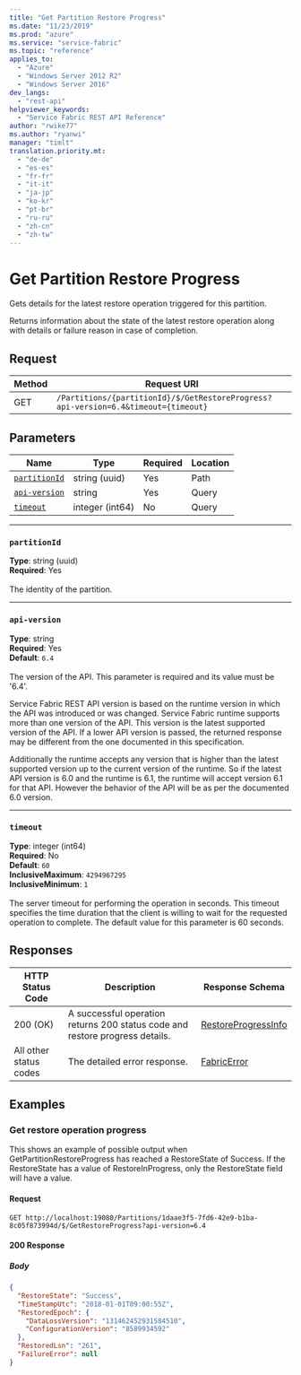 ```yaml
---
title: "Get Partition Restore Progress"
ms.date: "11/23/2019"
ms.prod: "azure"
ms.service: "service-fabric"
ms.topic: "reference"
applies_to: 
  - "Azure"
  - "Windows Server 2012 R2"
  - "Windows Server 2016"
dev_langs: 
  - "rest-api"
helpviewer_keywords: 
  - "Service Fabric REST API Reference"
author: "rwike77"
ms.author: "ryanwi"
manager: "timlt"
translation.priority.mt: 
  - "de-de"
  - "es-es"
  - "fr-fr"
  - "it-it"
  - "ja-jp"
  - "ko-kr"
  - "pt-br"
  - "ru-ru"
  - "zh-cn"
  - "zh-tw"
---
```

# Get Partition Restore Progress
Gets details for the latest restore operation triggered for this partition.

Returns information about the state of the latest restore operation along with details or failure reason in case of completion.


## Request
| Method | Request URI |
| ------ | ----------- |
| GET | `/Partitions/{partitionId}/$/GetRestoreProgress?api-version=6.4&timeout={timeout}` |


## Parameters
| Name | Type | Required | Location |
| --- | --- | --- | --- |
| [`partitionId`](#partitionid) | string (uuid) | Yes | Path |
| [`api-version`](#api-version) | string | Yes | Query |
| [`timeout`](#timeout) | integer (int64) | No | Query |

____
### `partitionId`
__Type__: string (uuid) <br/>
__Required__: Yes<br/>
<br/>
The identity of the partition.

____
### `api-version`
__Type__: string <br/>
__Required__: Yes<br/>
__Default__: `6.4` <br/>
<br/>
The version of the API. This parameter is required and its value must be '6.4'.

Service Fabric REST API version is based on the runtime version in which the API was introduced or was changed. Service Fabric runtime supports more than one version of the API. This version is the latest supported version of the API. If a lower API version is passed, the returned response may be different from the one documented in this specification.

Additionally the runtime accepts any version that is higher than the latest supported version up to the current version of the runtime. So if the latest API version is 6.0 and the runtime is 6.1, the runtime will accept version 6.1 for that API. However the behavior of the API will be as per the documented 6.0 version.


____
### `timeout`
__Type__: integer (int64) <br/>
__Required__: No<br/>
__Default__: `60` <br/>
__InclusiveMaximum__: `4294967295` <br/>
__InclusiveMinimum__: `1` <br/>
<br/>
The server timeout for performing the operation in seconds. This timeout specifies the time duration that the client is willing to wait for the requested operation to complete. The default value for this parameter is 60 seconds.

## Responses

| HTTP Status Code | Description | Response Schema |
| --- | --- | --- |
| 200 (OK) | A successful operation returns 200 status code and restore progress details.<br/> | [RestoreProgressInfo](sfclient-model-restoreprogressinfo.md) |
| All other status codes | The detailed error response.<br/> | [FabricError](sfclient-model-fabricerror.md) |

## Examples

### Get restore operation progress

This shows an example of possible output when GetPartitionRestoreProgress has reached a RestoreState of Success.  If the RestoreState has a value of RestoreInProgress, only the RestoreState field will have a value.

#### Request
```
GET http://localhost:19080/Partitions/1daae3f5-7fd6-42e9-b1ba-8c05f873994d/$/GetRestoreProgress?api-version=6.4
```

#### 200 Response
##### Body
```json
{
  "RestoreState": "Success",
  "TimeStampUtc": "2018-01-01T09:00:55Z",
  "RestoredEpoch": {
    "DataLossVersion": "131462452931584510",
    "ConfigurationVersion": "8589934592"
  },
  "RestoredLsn": "261",
  "FailureError": null
}
```

